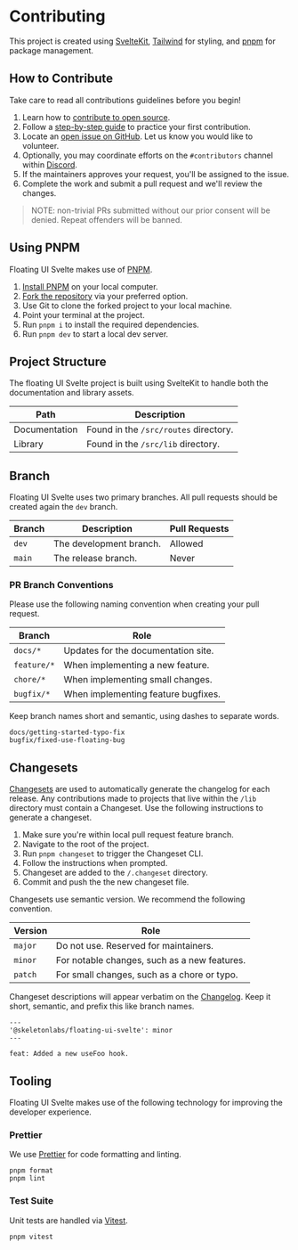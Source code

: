 # Contributing

This project is created using [SvelteKit](https://kit.svelte.dev/), [Tailwind](https://tailwindcss.com/) for styling, and [pnpm](https://pnpm.io/) for package management.

## How to Contribute

Take care to read all contributions guidelines before you begin!

1. Learn how to [contribute to open source](https://opensource.guide/how-to-contribute/).
2. Follow a [step-by-step guide](https://github.com/firstcontributions/first-contributions) to practice your first contribution.
3. Locate an [open issue on GitHub](https://github.com/skeletonlabs/floating-ui-svelte/issues). Let us know you would like to volunteer.
4. Optionally, you may coordinate efforts on the `#contributors` channel within [Discord](https://discord.gg/EXqV7W8MtY).
5. If the maintainers approves your request, you'll be assigned to the issue.
6. Complete the work and submit a pull request and we'll review the changes.

> NOTE: non-trivial PRs submitted without our prior consent will be denied. Repeat offenders will be banned.

## Using PNPM

Floating UI Svelte makes use of [PNPM](https://pnpm.io/).

1. [Install PNPM](https://pnpm.io/installation) on your local computer.
2. [Fork the repository](https://github.com/skeletonlabs/floating-ui-svelte) via your preferred option.
3. Use Git to clone the forked project to your local machine.
4. Point your terminal at the project.
5. Run `pnpm i` to install the required dependencies.
6. Run `pnpm dev` to start a local dev server.

## Project Structure

The floating UI Svelte project is built using SvelteKit to handle both the documentation and library assets.

| Path | Description |
| --- | --- |
| Documentation | Found in the `/src/routes` directory. |
| Library | Found in the `/src/lib` directory. |

## Branch

Floating UI Svelte uses two primary branches. All pull requests should be created again the `dev` branch.

| Branch | Description | Pull Requests |
| --- | --- | --- |
| `dev` | The development branch. | Allowed |
| `main` | The release branch. | Never |

### PR Branch Conventions

Please use the following naming convention when creating your pull request.

| Branch | Role |
| --- | --- |
| `docs/*` | Updates for the documentation site. |
| `feature/*` | When implementing a new feature. |
| `chore/*` | When implementing small changes. |
| `bugfix/*` | When implementing feature bugfixes. |

Keep branch names short and semantic, using dashes to separate words.

```
docs/getting-started-typo-fix
bugfix/fixed-use-floating-bug
```

## Changesets

[Changesets](https://github.com/changesets/changesets) are used to automatically generate the changelog for each release. Any contributions made to projects that live within the `/lib` directory must contain a Changeset. Use the following instructions to generate a changeset.

1. Make sure you're within local pull request feature branch.
2. Navigate to the root of the project.
3. Run `pnpm changeset` to trigger the Changeset CLI.
4. Follow the instructions when prompted.
5. Changeset are added to the `/.changeset` directory.
6. Commit and push the the new changeset file.

Changesets use semantic version. We recommend the following convention.

| Version | Role |
| --- | --- |
| `major` | Do not use. Reserved for maintainers. |
| `minor` | For notable changes, such as a new features. |
| `patch` | For small changes, such as a chore or typo. |

Changeset descriptions will appear verbatim on the [Changelog](https://github.com/skeletonlabs/skeleton/blob/dev/packages/skeleton/CHANGELOG.md). Keep it short, semantic, and prefix this like branch names.

```mdx
---
'@skeletonlabs/floating-ui-svelte': minor
---

feat: Added a new useFoo hook.
```

## Tooling

Floating UI Svelte makes use of the following technology for improving the developer experience.

### Prettier

We use [Prettier](https://prettier.io/) for code formatting and linting.

```console
pnpm format
pnpm lint
```

### Test Suite

Unit tests are handled via [Vitest](https://vitest.dev/).

```console
pnpm vitest
```
